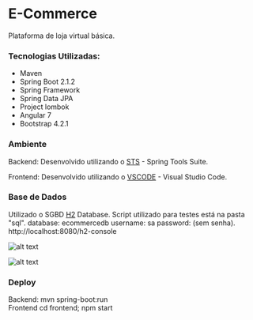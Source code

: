 # E-Commerce

Plataforma de loja virtual básica.

### Tecnologias Utilizadas:
* Maven
* Spring Boot 2.1.2
* Spring Framework
* Spring Data JPA
* Project lombok
* Angular 7
* Bootstrap 4.2.1

### Ambiente

Backend:
Desenvolvido utilizando o [STS](https://spring.io/tools/sts) - Spring Tools Suite.

Frontend:
Desenvolvido utilizando o [VSCODE](https://code.visualstudio.com/) - Visual Studio Code.

### Base de Dados
Utilizado o SGBD [H2](http://www.h2database.com/html/main.html) Database.
Script utilizado para testes está na pasta "sql".
database: ecommercedb
username: sa
password: (sem senha).
http://localhost:8080/h2-console

![alt text](http://oi66.tinypic.com/s43sr4.jpg)

![alt text](https://i.ibb.co/znJyXML/ecommerce.png)

### Deploy
Backend: mvn spring-boot:run<br/>
Frontend cd frontend; npm start
